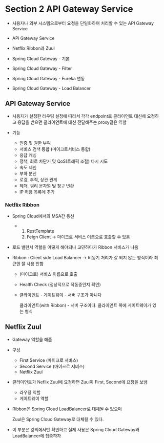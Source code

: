 # Section 2 API Gateway Service

- 사용자나 외부 시스템으로부터 요청을 단일화하여 처리할 수 있는 API Gateway Service



- API Gateway Service
- Netflix Ribbon과 Zuul
- Spring Cloud Gateway - 기본
- Spring Cloud Gateway - Filter
- Spring Cloud Gateway - Eureka 연동
- Spring Cloud Gateway - Load Balancer



## API Gateway Service

- 사용자가 설정한 라우팅 설정에 따라서 각각 endpoint로 클라이언트 대신해 요청하고 응답을 받으면 클라이언트에 대신 전달해주는 proxy같은 역할



- 기능
  - 인증 및 권한 부여
  - 서비스 검색 통합 (마이크로서비스 통합)
  - 응답 캐싱
  - 정책, 회로 차단기 및 QoS(트래픽 조절) 다시 시도
  - 속도 제한
  - 부하 분산
  - 로깅, 추적, 상관 관계
  - 헤더, 쿼리 문자열 및 청구 변환
  - IP 허용 목록에 추가



### Netflix Ribbon

- Spring Cloud에서의 MSA간 통신
  - 1. RestTemplate
    2. Feign Client -> 마이크로 서비스 이름으로 호출할 수 있음



- 로드 밸런서 역할을 어떻게 해야되나 고민하다가 Ribbon 서비스가 나옴

- Ribbon : Client side Load Balancer -> 비동기 처리가 잘 되지 않는 방식이라 최근엔 잘 사용 안함

  - (마이크로) 서비스 이름으로 호출

  - Health Check (정상적으로 작동중인지 확인)

  - 클라이언트 - 게이트웨이 - 서버 구조가 아니다

    클라이언트(with Ribbon) - 서버 구조이다. 클라이언트 쪽에 게이트웨이가 있는 형식





## Netflix Zuul

- Gateway 역할을 해줌
- 구성
  - First Service (마이크로 서비스)
  - Second Service (마이크로 서비스)
  - Netflix Zuul
- 클라이언트가 Neflix Zuul에 요청하면 Zuul이 First, Second에 요청을 보냄
  - 라우팅 역할
  - 게이트웨이 역할

  

- Ribbon은 Spring Cloud LoadBalancer로 대체될 수 있으며

  Zuul은 Spring Cloud Gateway로 대체될 수 있다.



- 이 부분은 강의에서만 확인하고 실제 사용은 Spring Cloud Gateway와 LoadBalancer에 집중하자
